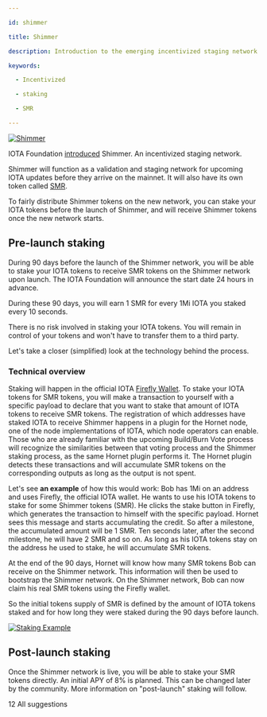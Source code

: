 ```yaml
---

id: shimmer

title: Shimmer

description: Introduction to the emerging incentivized staging network

keywords:

  - Incentivized

  - staking

  - SMR

---
```




[![Shimmer](/img/learn/future/shimmer.png 'Click to see the full-size image.')](/img/learn/future/shimmer.png)



IOTA Foundation [introduced](https://blog.iota.org/introducing-iota-staking/) Shimmer. An incentivized staging network.

Shimmer will function as a validation and staging network for upcoming IOTA updates before they arrive on the mainnet. It will also have its own token called [SMR](https://shimmer.network/token).

To fairly distribute Shimmer tokens on the new network, you can stake your IOTA tokens before the launch of Shimmer, and will receive Shimmer tokens once the new network starts.



## Pre-launch staking



During 90 days before the launch of the Shimmer network, you will be able to stake your IOTA tokens to receive SMR tokens on the Shimmer network upon launch. The IOTA Foundation will announce the start date 24 hours in advance.

During these 90 days, you will earn 1 SMR for every 1Mi IOTA you staked every 10 seconds.

There is no risk involved in staking your IOTA tokens. You will remain in control of your tokens and won't have to transfer them to a third party.

Let's take a closer (simplified) look at the technology behind the process.



### Technical overview



Staking will happen in the official IOTA [Firefly Wallet](https://firefly.iota.org/). To stake your IOTA tokens for SMR tokens, you will make a transaction to yourself with a specific payload to declare that you want to stake that amount of IOTA tokens to receive SMR tokens. The registration of which addresses have staked IOTA to receive Shimmer happens in a plugin for the Hornet node, one of the node implementations of IOTA, which node operators can enable. Those who are already familiar with the upcoming Build/Burn Vote process will recognize the similarities between that voting process and the Shimmer staking process, as the same Hornet plugin performs it. The Hornet plugin detects these transactions and will accumulate SMR tokens on the corresponding outputs as long as the output is not spent.



Let's see **an example** of how this would work: Bob has 1Mi on an address and uses Firefly, the official IOTA wallet. He wants to use his IOTA tokens to stake for some Shimmer tokens (SMR). He clicks the stake button in Firefly, which generates the transaction to himself with the specific payload. Hornet sees this message and starts accumulating the credit. So after a milestone, the accumulated amount will be 1 SMR. Ten seconds later, after the second milestone, he will have 2 SMR and so on. As long as his IOTA tokens stay on the address he used to stake, he will accumulate SMR tokens.



At the end of the 90 days, Hornet will know how many SMR tokens Bob can receive on the Shimmer network. This information will then be used to bootstrap the Shimmer network. On the Shimmer network, Bob can now claim his real SMR tokens using the Firefly wallet. 

So the initial tokens supply of SMR is defined by the amount of IOTA tokens staked and for how long they were staked during the 90 days before launch.



[![Staking Example](/img/learn/future/staking_example.svg 'Click to see the full-size image.')](/img/learn/future/staking_example.svg)



## Post-launch staking



Once the Shimmer network is live, you will be able to stake your SMR tokens directly. An initial APY of 8% is planned. This can be changed later by the community. More information on "post-launch" staking will follow.

12
All suggestions
